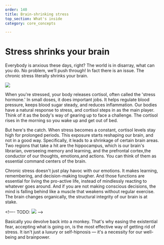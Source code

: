 ```yaml
---
order: 140
title: Brain-shrinking stress
top_section: What's inside
category: core_concepts

---
```


# Stress shrinks your brain

Everybody is anxious these days, right? The world is in disarray, what can you do. No problem, we’ll push through! In fact there is an issue. The chronic stress literally shrinks your brain.

![](/images/book/enter-the-fear/joy-22.jpeg)

When you're stressed, your body releases cortisol, often called the 'stress hormone.' In small doses, it does important jobs. It helps regulate blood pressure, keeps blood sugar steady, and reduces inflammation. Our bodies have a natural response to stress, and cortisol steps in as the main player. Think of it as the body's way of gearing up to face a challenge. The cortisol rises in the morning so you wake up and get out of bed. 

But here's the catch. When stress becomes a constant, cortisol levels stay high for prolonged periods. This exposure starts reshaping our brain, and not in a good way. Specifically, it leads to a shrinkage of certain brain areas. Two regions that take a hit are the hippocampus, which is our brain's librarian, overseeing memory and learning, and the prefrontal cortex,the  conductor of our thoughts, emotions,and actions. You can think of them as essential command centers of the brain. 

Chronic stress doesn't just play havoc with our emotions. It makes learning, remembering, and decision-making tougher. And those functions are essential for living the pro-active life, instead of mindlessly reacting to whatever goes around. And if you are not making conscious decisions, the mind is falling behind like a muscle that weakens without regular exercise. The brain changes organically, the structural integrity of our brain is at stake. 

<!—- TODO: ![](this-is-fine) —->

Basically you devolve back into a monkey. That's why easing the existential fear, accepting what is going on, is the most effective way of getting rid of stress. It isn't just a luxury or self-hipnosis — it's a necessity for our well-being and brainpower.
